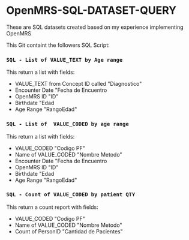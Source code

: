 # OpenMRS-SQL-DATASET-QUERY
These are SQL datasets created based on my experience implementing OpenMRS

This Git containt the followers SQL Script:

### `SQL - List of VALUE_TEXT by Age range`
 This return a list with fields: 
 
 * VALUE_TEXT from Concept ID called "Diagnostico" 
 * Encounter Date "Fecha de Encuentro
 * OpenMRS ID "ID"
 * Birthdate "Edad
 * Age Range "RangoEdad"

### `SQL - List of  VALUE_CODED by age range`
 This return a list with fields: 
 
 * VALUE_CODED "Codigo PF" 
 * Name of VALUE_CODED "Nombre Metodo"
 * Encounter Date "Fecha de Encuentro
 * OpenMRS ID "ID"
 * Birthdate "Edad
 * Age Range "RangoEdad"

### `SQL - Count of VALUE_CODED by patient QTY`
This return a count report with fields: 
 
 * VALUE_CODED "Codigo PF" 
 * Name of VALUE_CODED "Nombre Metodo"
 * Count of PersonID "Cantidad de Pacientes"
